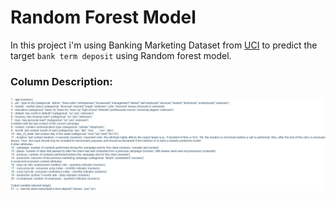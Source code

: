 # Random Forest Model

In this project i'm using Banking Marketing Dataset from [UCI](https://archive.ics.uci.edu/ml/datasets/Bank+Marketing) to predict the target `bank term deposit` using Random forest model.

### Column Description:
![columns Description image](column_description.png)

